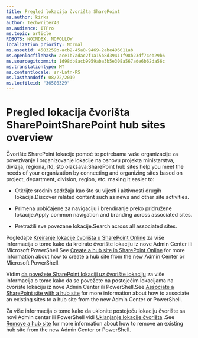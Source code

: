 ```yaml
---
title: Pregled lokacija čvorišta SharePoint
ms.author: kirks
author: Techwriter40
ms.audience: ITPro
ms.topic: article
ROBOTS: NOINDEX, NOFOLLOW
localization_priority: Normal
ms.assetid: 4583259b-acb2-45a0-9469-2abe496011ab
ms.openlocfilehash: ace1b7adac2f1a15b8d39411f98b23df74eb29b6
ms.sourcegitcommit: 1d98db8acb9959aba3b5e308a567ade6b62da56c
ms.translationtype: MT
ms.contentlocale: sr-Latn-RS
ms.lasthandoff: 08/22/2019
ms.locfileid: "36508329"
---
```

# <a name="sharepoint-hub-sites-overview"></a><span data-ttu-id="48e92-102">Pregled lokacija čvorišta SharePoint</span><span class="sxs-lookup"><span data-stu-id="48e92-102">SharePoint hub sites overview</span></span>

<span data-ttu-id="48e92-103">Čvorište SharePoint lokacije pomoć te potrebama vaše organizacije za povezivanje i organizovanje lokacije na osnovu projekta ministarstva, divizija, regiona, itd, što olakšava:</span><span class="sxs-lookup"><span data-stu-id="48e92-103">SharePoint hub sites help you meet the needs of your organization by connecting and organizing sites based on project, department, division, region, etc. making it easier to:</span></span>

- <span data-ttu-id="48e92-104">Otkrijte srodnih sadržaja kao što su vijesti i aktivnosti drugih lokacija.</span><span class="sxs-lookup"><span data-stu-id="48e92-104">Discover related content such as news and other site activities.</span></span>


- <span data-ttu-id="48e92-105">Primena uobičajene za navigaciju i brendiranje preko pridružene lokacije.</span><span class="sxs-lookup"><span data-stu-id="48e92-105">Apply common navigation and branding across associated sites.</span></span>


- <span data-ttu-id="48e92-106">Pretražili sve povezane lokacije.</span><span class="sxs-lookup"><span data-stu-id="48e92-106">Search across all associated sites.</span></span>


<span data-ttu-id="48e92-107">Pogledajte [Kreiranje lokacije čvorišta u SharePoint Online](https://docs.microsoft.com/sharepoint/create-hub-site) za više informacija o tome kako da kreirate čvorište lokaciju iz nove Admin Center ili Microsoft PowerShell.</span><span class="sxs-lookup"><span data-stu-id="48e92-107">See [Create a hub site in SharePoint Online](https://docs.microsoft.com/sharepoint/create-hub-site) for more information about how to create a hub site from the new Admin Center or Microsoft PowerShell.</span></span> 

<span data-ttu-id="48e92-108">Vidim [da povežete SharePoint lokaciji uz čvorište lokaciju](https://support.office.com/article/associate-a-sharepoint-site-with-a-hub-site-ae0009fd-af04-4d3d-917d-88edb43efc05) za više informacija o tome kako da se povežete na postojećim lokacijama na čvorište lokaciju iz nove Admin Center ili PowerShell.</span><span class="sxs-lookup"><span data-stu-id="48e92-108">See [Associate a SharePoint site with a hub site](https://support.office.com/article/associate-a-sharepoint-site-with-a-hub-site-ae0009fd-af04-4d3d-917d-88edb43efc05) for more information about how to associate an existing sites to a hub site from the new Admin Center or PowerShell.</span></span>  

<span data-ttu-id="48e92-109">Za više informacija o tome kako da uklonite postojeću lokaciju čvorište sa novi Admin centar ili PowerShell vidi [Uklanjanje lokacije čvorišta](https://docs.microsoft.com/sharepoint/remove-hub-site) .</span><span class="sxs-lookup"><span data-stu-id="48e92-109">See [Remove a hub site](https://docs.microsoft.com/sharepoint/remove-hub-site) for more information about how to remove an existing hub site from the new Admin Center or PowerShell.</span></span> 
